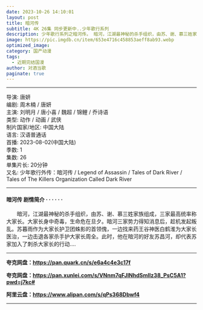 ```yaml
---
date: 2023-10-26 14:10:01
layout: post
title: 暗河传
subtitle: 4K 26集 同步更新中..少年歌行系列
description: 少年歌行系列之暗河传。 暗河，江湖最神秘的杀手组织，由苏、谢、慕三姓家族组成，三家最高统率称大家长。大家长身中奇毒，生命危在旦夕。暗河三家势力得知消息后，趁机发起叛乱...
image: https://pic.imgdb.cn/item/653e4716c458853aeff8ab93.webp
optimized_image: 
category: 国产动漫
tags:
  - 近期完结国漫
author: 对酒当歌
paginate: true
---
```


---

导演: 唐妍  
编剧: 周木楠 / 唐妍  
主演: 刘明月 / 唐小喜 / 魏超 / 锦鲤 / 乔诗语  
类型: 动作 / 动画 / 武侠  
制片国家/地区: 中国大陆  
语言: 汉语普通话  
首播: 2023-08-02(中国大陆)  
季数: 1  
集数: 26  
单集片长: 20分钟  
又名: 少年歌行外传：暗河传 / Legend of Assassin / Tales of Dark River / Tales of The Killers Organization Called Dark River  

---

#### 暗河传 剧情简介 · · · · · ·

　　暗河，江湖最神秘的杀手组织，由苏、谢、慕三姓家族组成，三家最高统率称大家长。大家长身中奇毒，生命危在旦夕。暗河三家势力得知消息后，趁机发起叛乱。苏暮雨作为大家长护卫团蛛影的首领傀，一边找来药王谷神医白鹤淮为大家长医治，一边击退各家杀手护大家长周全。此时，他在暗河的好友苏昌河，却代表苏家加入了刺杀大家长的行动....

---

**夸克网盘：<https://pan.quark.cn/s/e6a4c4e3c17f>**

**夸克网盘：<https://pan.xunlei.com/s/VNnm7qFJINhdSmIIz38_PsC5A1?pwd=j7kc#>**

**阿里云盘：<https://www.alipan.com/s/qPs368Dbwf4>**

---
